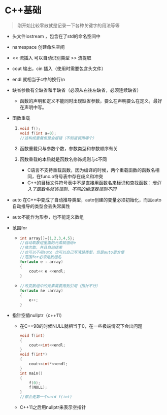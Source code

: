 # C++基础

> 刚开始比较零散就是记录一下各种关键字的用法等等

* 头文件iostream ，包含在了std的命名空间中

* namespace 创建命名空间

* << 流插入 可以自动识别类型    >> 流提取

* cout 输出，cin 插入（使用时需要包含头文件）

* endl  就相当于c中的换行\n

* 缺省参数有全缺省和半缺省（必须从右往左缺省，必须连续缺省）
  * 函数的声明和定义不能同时出现缺省参数，要么在声明要么在定义，最好在声明中写。

* 函数重载
  1. ```C++
     void f();
     void f(int a=0);
     //这构成重载但是会报错（不知道调用哪个）
     ```
  
  2. 函数重载只与参数个数，参数类型和参数顺序有关
  
  3. 函数重载的本质就是函数名修饰规则与c不同
  
     * C语言不支持重载函数，因为编译的时候，两个重载函数的函数名相同，在func.o符号表中存在歧义和冲突
     * C++的目标文件符号表中不是直接用函数名来标识和查找函数：*他引入了函数名修饰规则，不同的编译器规则不同*
  
* auto 在C++中变成了自动推导类型，auto创建的变量必须初始化，而且auto自动推导的类型会丢失常属性

* auto不能作为形参，也不能定义数组

* 范围for

  * ```c++
    int array[]={1,2,3,4,5};
    //自动取数组里面的元素赋值给e
    //依次取，并且自动结束
    //也可以不用auto 也可以自己写清楚类型，但是auto更方便
    //范围for必须是数组名
    for(auto e : array)
    {
        cout<< e <<endl;
    }
    ```

  * ```c++
    //改变数组中的元素需要用到引用（指针不行）
    for(auto &e :array)
    {
        e++;
    }
    ```

* 指针空值nullptr（c++11）

  * 在C++98的时候NULL就相当于0，在一些极端情况下会出问题

    ```C++
    void f(int)
    {
        cout<<int<<endl;
    }
    void f(int*)
    {
        cout<<int*<<endl;
    }
    int main()
    {
        f(0);
        f(NULL);
    }
    //都会走第一个void f(int)
    ```

  * C++11之后用nullptr来表示空指针


